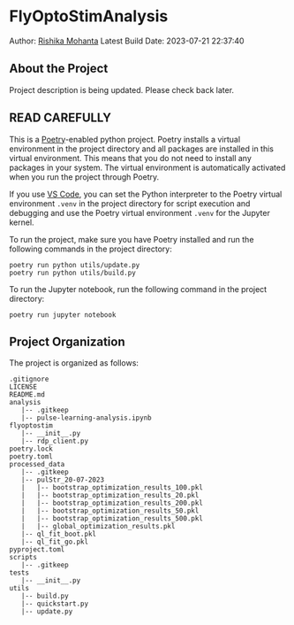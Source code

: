 # FlyOptoStimAnalysis

<!-- badges: start -->
<!-- badges: end -->

Author: [Rishika Mohanta](https://neurorishika.github.io/)
Latest Build Date: 2023-07-21 22:37:40

## About the Project

Project description is being updated. Please check back later.

## READ CAREFULLY

This is a [Poetry](https://python-poetry.org/)-enabled python project. Poetry installs a virtual environment in the project directory and all packages are installed in this virtual environment. This means that you do not need to install any packages in your system. The virtual environment is automatically activated when you run the project through Poetry. 

If you use [VS Code](https://code.visualstudio.com/), you can set the Python interpreter to the Poetry virtual environment `.venv` in the project directory for script execution and debugging and use the Poetry virtual environment `.venv` for the Jupyter kernel.

To run the project, make sure you have Poetry installed and run the following commands in the project directory:

```
poetry run python utils/update.py
poetry run python utils/build.py
```

To run the Jupyter notebook, run the following command in the project directory:

```
poetry run jupyter notebook
```

## Project Organization

The project is organized as follows:
```
.gitignore
LICENSE
README.md
analysis
   |-- .gitkeep
   |-- pulse-learning-analysis.ipynb
flyoptostim
   |-- __init__.py
   |-- rdp_client.py
poetry.lock
poetry.toml
processed_data
   |-- .gitkeep
   |-- pulStr_20-07-2023
   |   |-- bootstrap_optimization_results_100.pkl
   |   |-- bootstrap_optimization_results_20.pkl
   |   |-- bootstrap_optimization_results_200.pkl
   |   |-- bootstrap_optimization_results_50.pkl
   |   |-- bootstrap_optimization_results_500.pkl
   |   |-- global_optimization_results.pkl
   |-- ql_fit_boot.pkl
   |-- ql_fit_go.pkl
pyproject.toml
scripts
   |-- .gitkeep
tests
   |-- __init__.py
utils
   |-- build.py
   |-- quickstart.py
   |-- update.py
```
